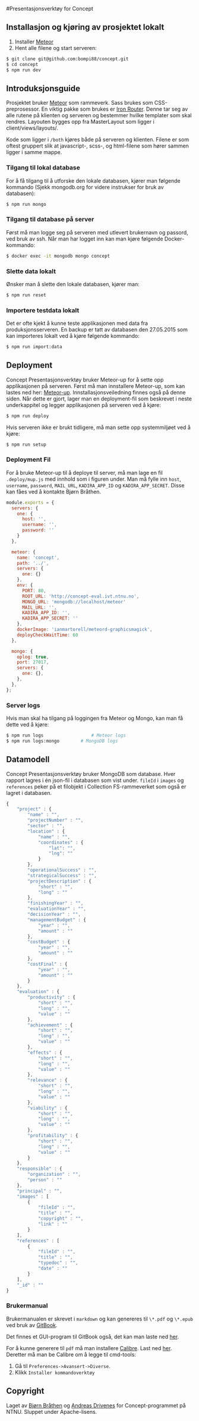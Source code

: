 #Presentasjonsverktøy for Concept

## Installasjon og kjøring av prosjektet lokalt
1. Installer [Meteor](https://www.meteor.com/)
2. Hent alle filene og start serveren:

```bash
$ git clone git@github.com:bompi88/concept.git
$ cd concept
$ npm run dev
```

## Introduksjonsguide
Prosjektet bruker [Meteor](http://www.meteor.com) som rammeverk. Sass brukes som CSS-preprosessor. En viktig pakke som brukes er [Iron Router](https://github.com/iron-meteor/iron-router). Denne tar seg av alle rutene på klienten og serveren og bestemmer hvilke templater som skal rendres. Layouten bygges opp fra MasterLayout som ligger i client/views/layouts/.

Kode som ligger i `/both` kjøres både på serveren og klienten. Filene er som oftest gruppert slik at javascript-, scss-, og html-filene som hører sammen ligger i samme mappe.

### Tilgang til lokal database

For å få tilgang til å utforske den lokale databasen, kjører man følgende kommando (Sjekk mongodb.org for videre instrukser for bruk av databasen):

```bash
$ npm run mongo
```

### Tilgang til database på server

Først må man logge seg på serveren med utlevert brukernavn og passord, ved bruk av ssh. Når man har logget inn kan man kjøre følgende Docker-kommando:

```bash
$ docker exec -it mongodb mongo concept
```

### Slette data lokalt

Ønsker man å slette den lokale databasen, kjører man:

```bash
$ npm run reset
```

### Importere testdata lokalt

Det er ofte kjekt å kunne teste applikasjonen med data fra produksjonsserveren. En backup er tatt av databasen den 27.05.2015 som kan importeres lokalt ved å kjøre følgende kommando:

```bash
$ npm run import:data
```

## Deployment

Concept Presentasjonsverktøy bruker Meteor-up for å sette opp applikasjonen på serveren. Først må man innstallere Meteor-up, som kan lastes ned her: [Meteor-up](https://github.com/kadirahq/meteor-up). Innstallasjonsveiledning finnes også på denne siden. Når dette er gjort, lager man en deployment-fil som beskrevet i neste underkappitel og legger applikasjonen på serveren ved å kjøre:

```bash
$ npm run deploy
```

Hvis serveren ikke er brukt tidligere, må man sette opp systemmiljøet ved å kjøre:

```bash
$ npm run setup
```

### Deployment Fil

For å bruke Meteor-up til å deploye til server, må man lage en fil `.deploy/mup.js` med innhold som i figuren under. Man må fylle inn `host`, `username`, `password`, `MAIL_URL`, `KADIRA_APP_ID` og `KADIRA_APP_SECRET`. Disse kan fåes ved å kontakte Bjørn Bråthen.

``` js
module.exports = {
  servers: {
    one: {
      host: '',
      username: '',
      password: ''
    }
  },

  meteor: {
    name: 'concept',
    path: '../',
    servers: {
      one: {}
    },
    env: {
      PORT: 80,
      ROOT_URL: 'http://concept-eval.ivt.ntnu.no',
      MONGO_URL: 'mongodb://localhost/meteor'
      MAIL_URL: '',
      KADIRA_APP_ID: '',
      KADIRA_APP_SECRET: ''
    },
    dockerImage: 'ianmartorell/meteord-graphicsmagick',
    deployCheckWaitTime: 60
  },

  mongo: {
    oplog: true,
    port: 27017,
    servers: {
      one: {},
    },
  },
};

```
### Server logs
Hvis man skal ha tilgang på loggingen fra Meteor og Mongo, kan man få dette ved å kjøre:

```bash
$ npm run logs					# Meteor logs
$ npm run logs:mongo		# MongoDB logs
```

## Datamodell
Concept Presentasjonsverktøy bruker MongoDB som database. Hver rapport lagres i én json-fil i databasen som vist under. `fileId` i `images` og `references` peker på et filobjekt i Collection FS-rammeverket som også er lagret i databasen.

```javascript
{
	"project" : {
		"name" : "",
		"projectNumber" : "",
		"sector" : "",
		"location" : {
			"name" : "",
			"coordinates" : {
				"lat": "",
				"lng": ""
			}
		},
		"operationalSuccess" : "",
		"strategicalSuccess" : "",
		"projectDescription" : {
			"short" : "",
			"long" : ""
		},
		"finishingYear" : "",
		"evaluationYear" : "",
		"decisionYear" : "",
		"managementBudget" : {
			"year" : "",
			"amount" : ""
		},
		"costBudget" : {
			"year" : "",
			"amount" : ""
		},
		"costFinal" : {
			"year" : "",
			"amount" : ""
		}
	},
	"evaluation" : {
		"productivity" : {
			"short" : "",
			"long" : "",
			"value" : ""
		},
		"achievement" : {
			"short" : "",
			"long" : "",
			"value" : ""
		},
		"effects" : {
			"short" : "",
			"long" : "",
			"value" : ""
		},
		"relevance" : {
			"short" : "",
			"long" : "",
			"value" : ""
		},
		"viability" : {
			"short" : "",
			"long" : "",
			"value" : ""
		},
		"profitability" : {
			"short" : "",
			"long" : "",
			"value" : ""
		}
	},
	"responsible" : {
		"organization" : "",
		"person" : ""
	},
	"principal" : "",
	"images" : [
		{
			"fileId" : "",
			"title" : "",
			"copyright" : "",
			"link" : ""
		}
	],
	"references" : [
		{
			"fileId" : "",
			"title" : "",
			"typedoc" : "",
			"date" : ""
		}
	],
	"_id" : ""
}
```

### Brukermanual

Brukermanualen er skrevet i `markdown` og kan genereres til `\*.pdf` og `\*.epub` ved bruk av [GitBook](https://github.com/GitbookIO/gitbook).

Det finnes et GUI-program til GitBook også, det kan man laste ned [her](https://github.com/GitbookIO/editor/releases).

For å kunne generere til `pdf` må man installere [Calibre](http://calibre-ebook.com). Last ned [her](http://calibre-ebook.com/download). Deretter må man be Calibre om å legge til cmd-tools:

1. Gå til `Preferences->Avansert->Diverse`.
2. Klikk `Installer kommandoverktøy`

## Copyright
Laget av [Bjørn Bråthen](https://github.com/bompi88) og [Andreas Drivenes](https://github.com/andybb) for Concept-programmet på NTNU. Sluppet under Apache-lisens.
